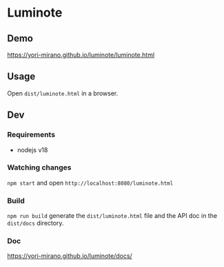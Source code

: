 # Luminote

## Demo
https://yori-mirano.github.io/luminote/luminote.html

## Usage
Open `dist/luminote.html` in a browser.

## Dev
### Requirements
- nodejs v18

### Watching changes
`npm start` and open `http://localhost:8080/luminote.html`

### Build
`npm run build` generate the `dist/luminote.html` file and the API doc in the `dist/docs` directory.

### Doc
https://yori-mirano.github.io/luminote/docs/
